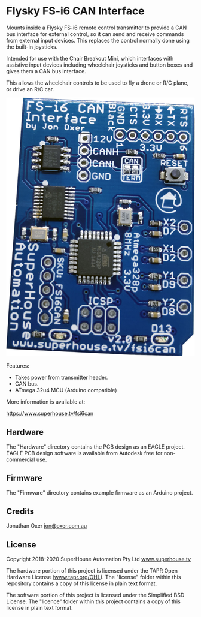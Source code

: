Flysky FS-i6 CAN Interface
==========================

Mounts inside a Flysky FS-i6 remote control transmitter to provide a
CAN bus interface for external control, so it can send and receive
commands from external input devices. This replaces the control normally
done using the built-in joysticks.

Intended for use with the Chair Breakout Mini, which interfaces with
assistive input devices including wheelchair joysticks and button
boxes and gives them a CAN bus interface.

This allows the wheelchair controls to be used to fly a drone or R/C
plane, or drive an R/C car.

![FS-i6 CAN Interface](Images/FSI6CAN-v2_0-oblique.jpg)

Features:

 * Takes power from transmitter header.
 * CAN bus.
 * ATmega 32u4 MCU (Arduino compatible)

More information is available at:

  https://www.superhouse.tv/fsi6can


Hardware
--------
The "Hardware" directory contains the PCB design as an EAGLE project.
EAGLE PCB design software is available from Autodesk free for
non-commercial use.


Firmware
--------
The "Firmware" directory contains example firmware as an Arduino
project.


Credits
-------
Jonathan Oxer <jon@oxer.com.au>


License
-------
Copyright 2018-2020 SuperHouse Automation Pty Ltd  www.superhouse.tv  

The hardware portion of this project is licensed under the TAPR Open
Hardware License (www.tapr.org/OHL). The "license" folder within this
repository contains a copy of this license in plain text format.

The software portion of this project is licensed under the Simplified
BSD License. The "licence" folder within this project contains a
copy of this license in plain text format.
